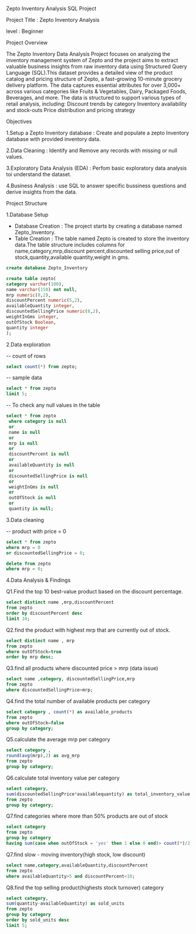 Zepto Inventory Analysis SQL Project

Project Title : Zepto Inventory Analysis

level : Beginner

Project Overview 

The Zepto Inventory Data Analysis Project focuses on analyzing the inventory management system of Zepto and the project aims to extract valuable business insights from raw inventory data using Structured Query Language (SQL).This dataset provides a detailed view of the product catalog and pricing structure of Zepto, a fast-growing 10-minute grocery delivery platform. The data captures essential attributes for over 3,000+ across various categories like Fruits & Vegetables, Dairy, Packaged Foods, Beverages, and more.
The data is structured to support various types of retail analysis, including:
Discount trends by category
Inventory availability and stock-outs
Price distribution and pricing strategy

Objectives 

1.Setup a Zepto Inventory database : Create and populate a zepto Inventory database with provided inventory data.

2.Data Cleaning : Identify and Remove any records with missing or null values.

3.Exploratory Data Analysis (EDA) : Perfom basic exploratory data analysis toi understand the dataset.

4.Business Analysis : use SQL to answer specific bussiness questions and derive insights from the data.

Project Structure

1.Database Setup

* Database Creation : The project starts by creating a database named Zepto_Inventory.
* Table Creation    : The table named Zepto is created to store the inventory data.The table structure includes columns for name,category,mrp,discount percent,discounted selling price,out of stock,quantity,available quantity,weight in gms.

```sql
create database Zepto_Inventory

create table zepto(
category varchar(100),
name varchar(150) not null,
mrp numeric(8,2),
discountPercent numeric(5,2),
availableQuantity integer,
discountedSellingPrice numeric(8,2),
weightInGms integer,
outOfStock Boolean,
quantity integer
);
```
2.Data exploration

-- count of rows
```sql
select count(*) from zepto;
```

-- sample data 

```sql
select * from zepto
limit 5;
```

-- To check any null values in the table 

```sql
select * from zepto
 where category is null 
 or
 name is null
 or
 mrp is null 
 or
 discountPercent is null
 or 
 availableQuantity is null
 or 
 discountedSellingPrice is null
 or
 weightInGms is null
 or
 outOfStock is null
 or
 quantity is null;
```

3.Data cleaning 

-- product with price = 0

```sql
select * from zepto
where mrp = 0 
or discountedSellingPrice = 0;

delete from zepto
where mrp = 0;
```

4.Data Analysis & Findings

Q1.Find the top 10 best-value product based on the discount percentage.
```sql
select distinct name ,mrp,discountPercent 
from zepto
order by discountPercent desc
limit 10;
```
Q2.find the product with highest mrp that are currently out of stock.
```sql
select distinct name , mrp
from zepto
where outOfStock=true 
order by mrp desc;
```
Q3.find all products where discounted price > mrp (data issue)
```sql
select name ,category, discountedSellingPrice,mrp
from zepto
where discountedSellingPrice>mrp;
```

Q4.find the total number of available products per category
```sql
select category , count(*) as available_products
from zepto
where outOfStock=false
group by category;
```

Q5.calculate the average mrp per category
```sql
select category ,
round(avg(mrp),2) as avg_mrp
from zepto
group by category;
```
Q6.calculate total inventory value per category
```sql
select category,
sum(discountedSellingPrice*availablequantity) as total_inventory_value
from zepto
group by category;
```
Q7.find categories where more than 50% products are out of stock
```sql
select category
from zepto
group by category
having sum(case when outOfStock = 'yes' then 1 else 0 end)> count(*)/2;
```
Q7.find slow - moving inventory(high stock, low discount)
```sql
select name,category,availableQuantity,discountPercent
from zepto
where availableQuantity>5 and discountPercent<10;
```
Q8.find the top selling product(highests stock turnover) category
```sql
select category,
sum(quantity-availableQuantity) as sold_units
from zepto
group by category
order by sold_units desc
limit 5;
```

